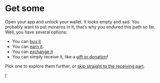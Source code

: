 # Get some

Open your app and unlock your wallet. It looks empty and sad. You probably want to put moneros in it, that’s why you endured this path so far. Well, you have several options:

- You can [buy it](1%20the%20manual%20for%20users/1.05.01_buy-monero.md)
- You can [earn it](https://www.notion.so/Earn-it-c69a064db9c947689df9ca41c0c49a3b?pvs=21).
- You can [exchange it](1%20the%20manual%20for%20users/1.05.02_exchange-monero.md)
- You can simply receive it, like a [gift or donation](https://www.notion.so/Get-tips-3e72ccf691a743118aa191e8fb4e5bb3?pvs=21)!

Pick one to explore them further, or [skip straight to the receiving part](https://www.notion.so/Receive-64a85a124c9849668aaaa46dc509be92?pvs=21).


[